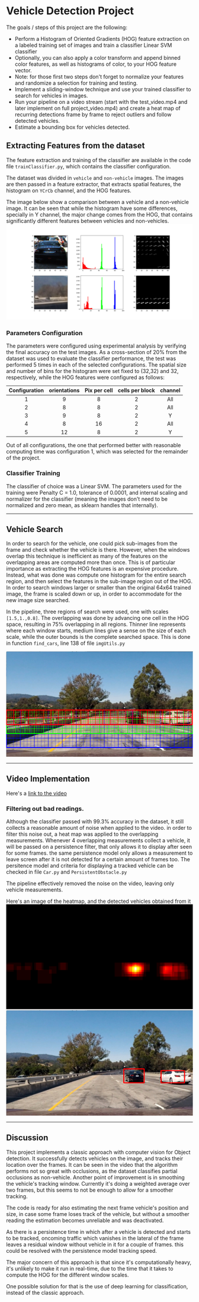 
# Vehicle Detection Project

The goals / steps of this project are the following:

* Perform a Histogram of Oriented Gradients (HOG) feature extraction on a labeled training set of images and train a classifier Linear SVM classifier
* Optionally, you can also apply a color transform and append binned color features, as well as histograms of color, to your HOG feature vector.
* Note: for those first two steps don't forget to normalize your features and randomize a selection for training and testing.
* Implement a sliding-window technique and use your trained classifier to search for vehicles in images.
* Run your pipeline on a video stream (start with the test_video.mp4 and later implement on full project_video.mp4) and create a heat map of recurring detections frame by frame to reject outliers and follow detected vehicles.
* Estimate a bounding box for vehicles detected.

[//]: # (Image References)
[image1]: ./output_images/hist_hog.png
[image2]: ./output_images/sliding_windows.png
[image3]: ./output_images/heatmap.png
[image4]: ./output_images/carsfound.png
[video1]: ./project_video.mp4


## Extracting Features from the dataset

The feature extraction and training of the classifier are available in the code file `trainClassifier.py`, which contains the classifier configuration.

The dataset was divided in  `vehicle` and `non-vehicle` images.  The images are then passed in a feature extractor, that extracts spatial features, the histogram on `YCrCb` channel, and the HOG features.

The image below show a comparison between a vehicle and a non-vehicle image. It can be seen that while the histogram have some differences, specially in Y channel, the major change comes from the HOG, that contains significantly different features between vehicles and non-vehicles.
![alt text][image1]

### Parameters Configuration

The parameters were configured using experimental analysis by verifying the final accuracy on the test images. As a cross-section of 20% from the dataset was used to evaluate the classifier performance, the test was performed 5 times in each of the selected configurations. The spatial size and number of bins for the histogram were set fixed to (32,32) and 32, respectively, while the HOG features were configured as follows:

|Configuration | orientations| Pix per cell|cells per block| channel |
|:---:|:---:|:---:|:---:|:---:|
|1 |9|8|2|All|
|2 |8|8|2|All|
|3 |9|8|2|Y  |
|4 |8|16|2|All|
|5 |12|8|2|Y|

Out of all configurations, the one that performed better with reasonable computing time was configuration 1, which was selected for the remainder of the project.


### Classifier Training

The classifier of choice was a Linear SVM. The parameters used for the training were Penalty C = 1.0, tolerance of 0.0001, and internal scaling and normalizer for the classifier (meaning the images don't need to be normalized and zero mean, as sklearn handles that internally).

---

## Vehicle Search

In order to search for the vehicle, one could pick sub-images from the frame and check whether the vehicle is there. However, when the windows overlap this technique is inefficient as many of the features on the overlapping areas are computed more than once. This is of particular importance as extracting the HOG features is an expensive procedure.
Instead, what was done was compute one histogram for the entire search region, and then select the features in the sub-image region out of the HOG. In order to search windows larger or smaller than the original 64x64 trained image, the frame is scaled down or up, in order to accommodate for the new image size searched.

In the pipeline, three regions of search were used, one with scales `[1.5,1.,0.8]`. The overlapping was done by advancing one cell in the HOG space, resulting in 75% overlapping in all regions. Thinner line represents where each window starts, medium lines give a sense on the size of each scale, while the outer bounds is the complete searched space.
This is done in function `find_cars`, line 138 of file `imgUtils.py`


![alt text][image2]


---

## Video Implementation

Here's a [link to the video](./output.mov)


### Filtering out bad readings.
  Although the classifier passed with 99.3% accuracy in the dataset, it still collects a reasonable amount of noise when applied to the video. in order to filter this noise out, a heat map was applied to the overlapping measurements. Whenever 4 overlapping measurements collect a vehicle, it will be passed on a persistence filter, that only allows it to display after seen for some frames. the same persistence model only allows a measurement to leave screen after it is not detected for a certain amount of frames too. The persitence model and criteria for displaying a tracked vehicle can be checked in file `Car.py` and `PersistentObstacle.py`

The pipeline effectively removed the noise on the video, leaving only vehicle measurements.

Here's an image of the heatmap, and the detected vehicles obtained from it
![alt text][image3]
![alt text][image4]



---

## Discussion

This project implements a classic approach with computer vision for Object detection. It successfully detects vehicles on the image, and tracks their location over the frames. It can be seen in the video that the algorithm performs not so great with occlusions, as the dataset classifies partial occlusions as non-vehicle. Another point of improvement is in smoothing the vehicle's tracking window. Currently it's doing a weighted average over two frames, but this seems to not be enough to allow for a smoother tracking.

The code is ready for  also estimating the next frame vehicle's position and size, in case some frame loses track of the vehicle, but without a smoother reading the estimation becomes unreliable and was deactivated.

As there is a persistence time in which after a vehicle is detected and starts to be tracked, oncoming traffic which vanishes in the lateral of the frame leaves a residual window without vehicle in it for a couple of frames. this could be resolved with the persistence model tracking speed.

The major concern of this approach is that since it's computationally heavy, it's unlikely to make it run in real-time, due to the time that it takes to compute the HOG for the different window scales.

One possible solution for that is the use of deep learning for classification, instead of the classic approach.
